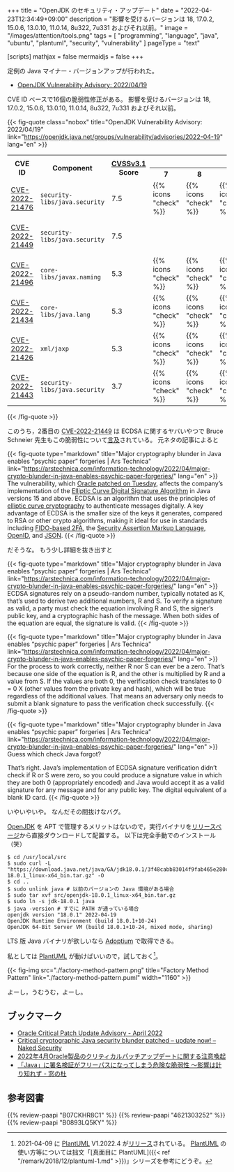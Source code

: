 +++
title = "OpenJDK のセキュリティ・アップデート"
date =  "2022-04-23T12:34:49+09:00"
description = "影響を受けるバージョンは 18, 17.0.2, 15.0.6, 13.0.10, 11.0.14, 8u322, 7u331 およびそれ以前。"
image = "/images/attention/tools.png"
tags  = [ "programming", "language", "java", "ubuntu", "plantuml", "security", "vulnerability" ]
pageType = "text"

[scripts]
  mathjax = false
  mermaidjs = false
+++

定例の Java マイナー・バージョンアップが行われた。

- [OpenJDK Vulnerability Advisory: 2022/04/19](https://openjdk.java.net/groups/vulnerability/advisories/2022-04-19)

CVE ID ベースで16個の脆弱性修正がある。
影響を受けるバージョンは 18, 17.0.2, 15.0.6, 13.0.10, 11.0.14, 8u322, 7u331 およびそれ以前。

{{< fig-quote class="nobox" title="OpenJDK Vulnerability Advisory: 2022/04/19" link="https://openjdk.java.net/groups/vulnerability/advisories/2022-04-19" lang="en" >}}
<table class="risk-matrix center smaller" summary="Risk matrix">
<tr>
<th rowspan="2">CVE ID</th>
<th rowspan="2">Component</th>
<th rowspan="2"><a href="https://www.first.org/cvss/">CVSSv3.1</a><br>Score</th>
<th colspan="7">Affects ...</th>
</tr>
<tr>
<th>7</th>
<th>8</th>
<th>11</th>
<th>13</th>
<th>15</th>
<th>17</th>
<th>18</th>
</tr>

<tr>
<td style="text-align:left;"><a href="https://nvd.nist.gov/vuln/detail/CVE-2022-21476">CVE-2022-21476</a></td>
<td style="text-align:left;"><code>security-libs/java.security</code></td>
<td>7.5</td>
<td>{{% icons "check" %}}</td>
<td>{{% icons "check" %}}</td>
<td>{{% icons "check" %}}</td>
<td>{{% icons "check" %}}</td>
<td>{{% icons "check" %}}</td>
<td>{{% icons "check" %}}</td>
<td></td>
</tr>

<tr>
<td style="text-align:left;"><a href="https://nvd.nist.gov/vuln/detail/CVE-2022-21449">CVE-2022-21449</a></td>
<td style="text-align:left;"><code>security-libs/java.security</code></td>
<td>7.5</td>
<td></td>
<td></td>
<td></td>
<td></td>
<td>{{% icons "check" %}}</td>
<td>{{% icons "check" %}}</td>
<td>{{% icons "check" %}}</td>
</tr>

<tr>
<td style="text-align:left;"><a href="https://nvd.nist.gov/vuln/detail/CVE-2022-21496">CVE-2022-21496</a></td>
<td style="text-align:left;"><code>core-libs/javax.naming</code></td>
<td>5.3</td>
<td>{{% icons "check" %}}</td>
<td>{{% icons "check" %}}</td>
<td>{{% icons "check" %}}</td>
<td>{{% icons "check" %}}</td>
<td>{{% icons "check" %}}</td>
<td>{{% icons "check" %}}</td>
<td>{{% icons "check" %}}</td>
</tr>

<tr>
<td style="text-align:left;"><a href="https://nvd.nist.gov/vuln/detail/CVE-2022-21434">CVE-2022-21434</a></td>
<td style="text-align:left;"><code>core-libs/java.lang</code></td>
<td>5.3</td>
<td>{{% icons "check" %}}</td>
<td>{{% icons "check" %}}</td>
<td>{{% icons "check" %}}</td>
<td>{{% icons "check" %}}</td>
<td>{{% icons "check" %}}</td>
<td>{{% icons "check" %}}</td>
<td>{{% icons "check" %}}</td>
</tr>

<tr>
<td style="text-align:left;"><a href="https://nvd.nist.gov/vuln/detail/CVE-2022-21426">CVE-2022-21426</a></td>
<td style="text-align:left;"><code>xml/jaxp</code></td>
<td>5.3</td>
<td>{{% icons "check" %}}</td>
<td>{{% icons "check" %}}</td>
<td>{{% icons "check" %}}</td>
<td>{{% icons "check" %}}</td>
<td>{{% icons "check" %}}</td>
<td>{{% icons "check" %}}</td>
<td>{{% icons "check" %}}</td>
</tr>

<tr>
<td style="text-align:left;"><a href="https://nvd.nist.gov/vuln/detail/CVE-2022-21443">CVE-2022-21443</a></td>
<td style="text-align:left;"><code>security-libs/java.security</code></td>
<td>3.7</td>
<td>{{% icons "check" %}}</td>
<td>{{% icons "check" %}}</td>
<td>{{% icons "check" %}}</td>
<td>{{% icons "check" %}}</td>
<td>{{% icons "check" %}}</td>
<td>{{% icons "check" %}}</td>
<td>{{% icons "check" %}}</td>
</tr>

</table>
{{< /fig-quote >}}

このうち，2番目の [CVE-2022-21449](https://nvd.nist.gov/vuln/detail/CVE-2022-21449) は ECDSA に関するヤバいやつで
Bruce Schneier 先生もこの脆弱性について[言及](https://www.schneier.com/blog/archives/2022/04/java-cryptography-implementation-mistake-allows-digital-signature-forgeries.html "Java Cryptography Implementation Mistake Allows Digital-Signature Forgeries - Schneier on Security")されている。
元ネタの記事によると

{{< fig-quote type="markdown" title="Major cryptography blunder in Java enables “psychic paper” forgeries | Ars Technica" link="https://arstechnica.com/information-technology/2022/04/major-crypto-blunder-in-java-enables-psychic-paper-forgeries/" lang="en" >}}
The vulnerability, which [Oracle patched on Tuesday](https://www.oracle.com/security-alerts/cpuapr2022.html), affects the company’s implementation of the [Elliptic Curve Digital Signature Algorithm](https://en.wikipedia.org/wiki/Elliptic_Curve_Digital_Signature_Algorithm) in Java versions 15 and above. ECDSA is an algorithm that uses the principles of [elliptic curve cryptography](https://arstechnica.com/information-technology/2013/10/a-relatively-easy-to-understand-primer-on-elliptic-curve-cryptography/) to authenticate messages digitally. A key advantage of ECDSA is the smaller size of the keys it generates, compared to RSA or other crypto algorithms, making it ideal for use in standards including [FIDO-based 2FA](https://arstechnica.com/information-technology/2020/07/apple-has-finally-embraced-key-based-2fa-so-should-you/), the [Security Assertion Markup Language](https://en.wikipedia.org/wiki/Security_Assertion_Markup_Language), [OpenID](https://en.wikipedia.org/wiki/OpenID#OpenID_Connect_(OIDC)), and [JSON](https://tools.ietf.org/html/rfc7519).
{{< /fig-quote >}}

だそうな。
もう少し詳細を抜き出すと

{{< fig-quote type="markdown" title="Major cryptography blunder in Java enables “psychic paper” forgeries | Ars Technica" link="https://arstechnica.com/information-technology/2022/04/major-crypto-blunder-in-java-enables-psychic-paper-forgeries/" lang="en" >}}
ECDSA signatures rely on a pseudo-random number, typically notated as K, that’s used to derive two additional numbers, R and S. To verify a signature as valid, a party must check the equation involving R and S, the signer’s public key, and a cryptographic hash of the message. When both sides of the equation are equal, the signature is valid.
{{< /fig-quote >}}

{{< fig-quote type="markdown" title="Major cryptography blunder in Java enables “psychic paper” forgeries | Ars Technica" link="https://arstechnica.com/information-technology/2022/04/major-crypto-blunder-in-java-enables-psychic-paper-forgeries/" lang="en" >}}
For the process to work correctly, neither R nor S can ever be a zero. That’s because one side of the equation is R, and the other is multiplied by R and a value from S. If the values are both 0, the verification check translates to 0 = 0 X (other values from the private key and hash), which will be true regardless of the additional values. That means an adversary only needs to submit a blank signature to pass the verification check successfully.
{{< /fig-quote >}}

{{< fig-quote type="markdown" title="Major cryptography blunder in Java enables “psychic paper” forgeries | Ars Technica" link="https://arstechnica.com/information-technology/2022/04/major-crypto-blunder-in-java-enables-psychic-paper-forgeries/" lang="en" >}}
Guess which check Java forgot?

That’s right. Java’s implementation of ECDSA signature verification didn’t check if R or S were zero, so you could produce a signature value in which they are both 0 (appropriately encoded) and Java would accept it as a valid signature for any message and for any public key. The digital equivalent of a blank ID card.
{{< /fig-quote >}}

いやいやいや。
なんだその間抜けなバグ。

[OpenJDK] を APT で管理するメリットはないので，実行バイナリを[リリースページ](https://jdk.java.net/18/)から直接ダウンロードして配置する。
以下は完全手動でのインストール（笑）

```text
$ cd /usr/local/src
$ sudo curl -L "https://download.java.net/java/GA/jdk18.0.1/3f48cabb83014f9fab465e280ccf630b/10/GPL/openjdk-18.0.1_linux-x64_bin.tar.gz" -O
$ cd ..
$ sudo unlink java # 以前のバージョンの Java 環境がある場合
$ sudo tar xvf src/openjdk-18.0.1_linux-x64_bin.tar.gz
$ sudo ln -s jdk-18.0.1 java
$ java -version # すでに PATH が通っている場合
openjdk version "18.0.1" 2022-04-19
OpenJDK Runtime Environment (build 18.0.1+10-24)
OpenJDK 64-Bit Server VM (build 18.0.1+10-24, mixed mode, sharing)
```

LTS 版 Java バイナリが欲しいなら [Adoptium](https://adoptium.net/) で取得できる。

私としては [PlantUML] が動けばいいので，試しておく[^puml1]。

[^puml1]: 2021-04-09 に [PlantUML] V1.2022.4 が[リリース](http://plantuml.com/changes)されている。 [PlantUML] の使い方等については拙文「[真面目に PlantUML]({{< ref "/remark/2018/12/plantuml-1.md" >}})」シリーズを参考にどうぞ。

{{< fig-img src="./factory-method-pattern.png" title="Factory Method Pattern" link="./factory-method-pattern.puml" width="1160" >}}

よーし，うむうむ，よーし。

## ブックマーク

- [Oracle Critical Patch Update Advisory - April 2022](https://www.oracle.com/security-alerts/cpuapr2022.html)
- [Critical cryptographic Java security blunder patched – update now! – Naked Security](https://nakedsecurity.sophos.com/2022/04/20/critical-cryptographic-java-security-blunder-patched-update-now/)
- [2022年4月Oracle製品のクリティカルパッチアップデートに関する注意喚起](https://www.jpcert.or.jp/at/2022/at220012.html)
- [「Java」に署名検証がフリーパスになってしまう危険な脆弱性 ～影響は計り知れず - 窓の杜](https://forest.watch.impress.co.jp/docs/news/1404535.html)

[OpenJDK]: http://openjdk.java.net/
[Adoptium]: https://adoptium.net/
[Ubuntu]: https://www.ubuntu.com/ "The leading operating system for PCs, IoT devices, servers and the cloud | Ubuntu"
[PlantUML]: http://plantuml.com/ "Open-source tool that uses simple textual descriptions to draw UML diagrams."

## 参考図書

{{% review-paapi "B07CKHR8C1" %}} <!-- Spring Data JPAプログラミング入門 -->
{{% review-paapi "4621303252" %}} <!-- Effective Java 第3版 -->
{{% review-paapi "B0893LQ5KY" %}} <!-- Spring Boot 2 入門 -->
